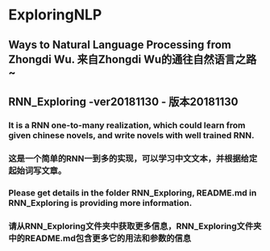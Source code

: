 # ExploringNLP
## Ways to Natural Language Processing from Zhongdi Wu. 来自Zhongdi Wu的通往自然语言之路~

## RNN_Exploring -ver20181130 - 版本20181130
### It is a RNN one-to-many realization, which could learn from given chinese novels, and write novels with well trained RNN.
### 这是一个简单的RNN一到多的实现，可以学习中文文本，并根据给定起始词写文章。
### Please get details in the folder RNN_Exploring, README.md in RNN_Exploring is providing more information.
### 请从RNN_Exploring文件夹中获取更多信息，RNN_Exploring文件夹中的README.md包含更多它的用法和参数的信息
